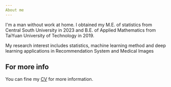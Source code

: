 ```yaml
---
About me
---
```


I'm a man without work at home. I obtained my M.E. of statistics from Central South University in 2023 and B.E. of Applied Mathematics from TaiYuan University of Technology in 2019.

My research interest includes statistics, machine learning method and deep learning applications in Recommendation System and Medical Images

For more info
------

You can fine my [CV](../files/CV_Su_Ri.pdf) for more information.
